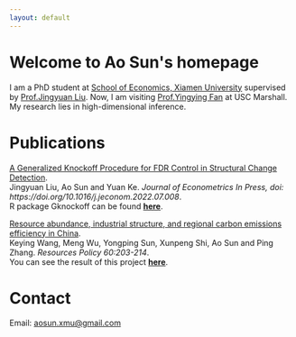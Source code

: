 ```yaml
---
layout: default
---
```


# Welcome to Ao Sun's homepage

I am a PhD student at [School of Economics, Xiamen University](http://www.soe.xmu.edu.cn/english/) supervised by [Prof.Jingyuan Liu](https://wise.xmu.edu.cn/english/info/1062/1339.htm). Now, I am visiting [Prof.Yingying Fan](http://faculty.marshall.usc.edu/yingying-fan/) at USC Marshall. My research lies in high-dimensional inference.

# Publications

<p><ins>A Generalized Knockoff Procedure for FDR Control in Structural Change Detection</ins>. <br>
 Jingyuan Liu, Ao Sun and Yuan Ke. <em>Journal of Econometrics In Press, doi: https://doi.org/10.1016/j.jeconom.2022.07.008</em>. <br>
 R package Gknockoff can be found <strong><a href = "https://github.com/suntiansheng/Gknockoff">here</a></strong>.</p>
 
 <p><ins>Resource abundance, industrial structure, and regional carbon emissions efficiency in China</ins>. <br>
 Keying Wang, Meng Wu, Yongping Sun, Xunpeng Shi, Ao Sun and Ping Zhang. <em>Resources Policy 60:203-214</em>. <br>
 You can see the result of this project <strong><a href = "https://da-sunao.shinyapps.io/engel_curve/">here</a></strong>.</p>
 
# Contact
Email: aosun.xmu@gmail.com

